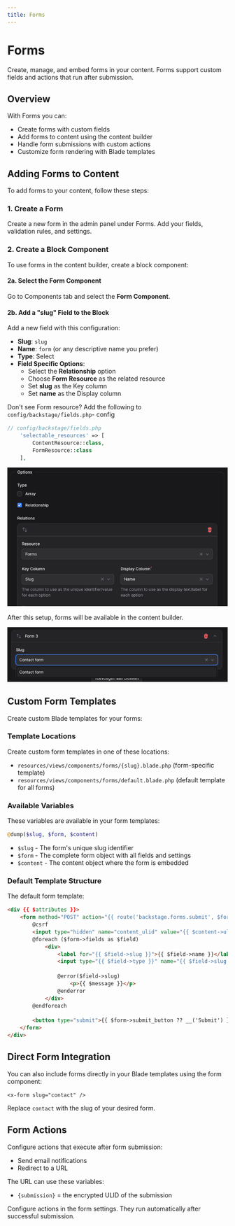 ```yaml
---
title: Forms
---
```


# Forms

Create, manage, and embed forms in your content. Forms support custom fields and actions that run after submission.

## Overview

With Forms you can:
- Create forms with custom fields
- Add forms to content using the content builder
- Handle form submissions with custom actions
- Customize form rendering with Blade templates

## Adding Forms to Content

To add forms to your content, follow these steps:

### 1. Create a Form

Create a new form in the admin panel under Forms. Add your fields, validation rules, and settings.

### 2. Create a Block Component

To use forms in the content builder, create a block component:

#### 2a. Select the Form Component
Go to Components tab and select the **Form Component**.

#### 2b. Add a "slug" Field to the Block
Add a new field with this configuration:
- **Slug**: `slug`
- **Name**: `form` (or any descriptive name you prefer)
- **Type**: Select
- **Field Specific Options**:
  - Select the **Relationship** option
  - Choose **Form Resource** as the related resource
  - Set **slug** as the Key column
  - Set **name** as the Display column

Don't see Form resource? Add the following to `config/backstage/fields.php`- config
```php
// config/backstage/fields.php
    'selectable_resources' => [
        ContentResource::class,
        FormResource::class
    ],
```

![Form Block Configuration](form-block-setup.png)

After this setup, forms will be available in the content builder.

![Forms in Content Builder](forms-content-builder.png)

## Custom Form Templates

Create custom Blade templates for your forms:

### Template Locations

Create custom form templates in one of these locations:
- `resources/views/components/forms/{slug}.blade.php` (form-specific template)
- `resources/views/components/forms/default.blade.php` (default template for all forms)

### Available Variables

These variables are available in your form templates:

```php
@dump($slug, $form, $content)
```

- `$slug` - The form's unique slug identifier
- `$form` - The complete form object with all fields and settings
- `$content` - The content object where the form is embedded

### Default Template Structure

The default form template:

```html
<div {{ $attributes }}>
    <form method="POST" action="{{ route('backstage.forms.submit', $form->slug) }}" enctype="multipart/form-data">
        @csrf
        <input type="hidden" name="content_ulid" value="{{ $content->ulid }}">
        @foreach ($form->fields as $field)
            <div>
                <label for="{{ $field->slug }}">{{ $field->name }}</label>
                <input type="{{ $field->type }}" name="{{ $field->slug }}" id="{{ $field->slug }}">

                @error($field->slug)
                    <p>{{ $message }}</p>
                @enderror
            </div>
        @endforeach

        <button type="submit">{{ $form->submit_button ?? __('Submit') }}</button>
    </form>
</div>
```

## Direct Form Integration

You can also include forms directly in your Blade templates using the form component:

```blade
<x-form slug="contact" />
```

Replace `contact` with the slug of your desired form.

## Form Actions

Configure actions that execute after form submission:
- Send email notifications
- Redirect to a URL

The URL can use these variables:
- `{submission}` = the encrypted ULID of the submission

Configure actions in the form settings. They run automatically after successful submission.
